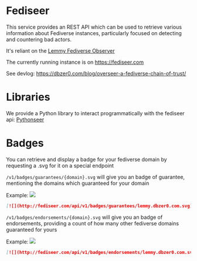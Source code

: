 # Fediseer

This service provides an REST API which can be used to retrieve various information about Fediverse instances, particularly focused on detecting and countering bad actors.

It's reliant on the [Lemmy Fediverse Observer](https://lemmy.fediverse.observer/)

The currently running instance is on https://fediseer.com

See devlog: https://dbzer0.com/blog/overseer-a-fediverse-chain-of-trust/

# Libraries

We provide a Python library to interact programmatically with the fediseer api: [Pythonseer](https://github.com/db0/pythonseer)

# Badges

You can retrieve and display a badge for your fediverse domain by requesting a .svg for it on a special endpoint

`/v1/badges/guarantees/{domain}.svg` will give you an badge of guarantee, mentioning the domains which guaranteed for your domain

Example: [![](http://fediseer.com/api/v1/badges/guarantees/lemmy.dbzer0.com.svg)](https://fediseer.com/api/v1/whitelist/lemmy.dbzer0.com)

 ```markdown
 [![](http://fediseer.com/api/v1/badges/guarantees/lemmy.dbzer0.com.svg)](https://fediseer.com/api/v1/whitelist/lemmy.dbzer0.com)`
 ```

`/v1/badges/endorsements/{domain}.svg` will give you an badge of endorsements, providing a count of how many other fediverse domains guaranteed for yours

Example: [![](http://fediseer.com/api/v1/badges/endorsements/lemmy.dbzer0.com.svg)](https://fediseer.com/api/v1/endorsements/lemmy.dbzer0.com)

 ```markdown
 [![](http://fediseer.com/api/v1/badges/endorsements/lemmy.dbzer0.com.svg)](https://fediseer.com/api/v1/endorsements/lemmy.dbzer0.com)`
```

